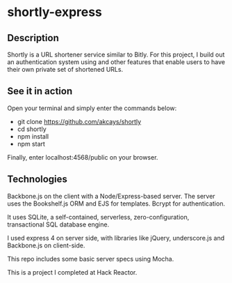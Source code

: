 # shortly-express

## Description
Shortly is a URL shortener service similar to Bitly.
For this project, I build out an authentication system using and other features that enable users to have their own private set of shortened URLs.

## See it in action
Open your terminal and simply enter the commands below:
- git clone https://github.com/akcays/shortly
- cd shortly
- npm install
- npm start

Finally, enter localhost:4568/public on your browser.

## Technologies
Backbone.js on the client with a Node/Express-based server.
The server uses the Bookshelf.js ORM and EJS for templates.
Bcrypt for authentication.

It uses SQLite, a self-contained, serverless, zero-configuration, transactional SQL database engine.

I used express 4 on server side, with libraries like jQuery, underscore.js and Backbone.js on client-side.

This repo includes some basic server specs using Mocha.


This is a project I completed at Hack Reactor.